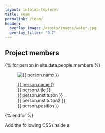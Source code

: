 ```yaml
---
layout: infolab-toplevel
title: Team
permalink: /team/
header:
  overlay_image: /assets/images/water.jpg
  overlay_filter: "0.7"
---
```


## Project members


<div class="profiles-grid"> 
  {% for person in site.data.people.members %}
  <figure class="profile">
    <img class="profilepic" src="{{ person.pic }}" alt="{{ person.name }}">
    <figcaption class="profile">
      <p>
        <a href="{{ person.url }}" target="_blank">{{ person.name }}</a><br/>
        {{ person.title }} <br/> 
        {{ person.institution }} <br/> 
        {{ person.institution2 }} <br/> 
        {{ person.position }}
      </p>
    </figcaption>
  </figure>
  {% endfor %}
</div>

Add the following CSS (inside a <style> tag in your HTML or in your site’s CSS file):

.profiles-grid {
  display: grid;
  grid-template-columns: repeat(5, 1fr);
  gap: 20px;
  align-items: start;
}

.profile {
  text-align: center;
}

.profilepic {
  width: 100px; /* Adjust as needed */
  height: auto;
  border-radius: 50%;
}
